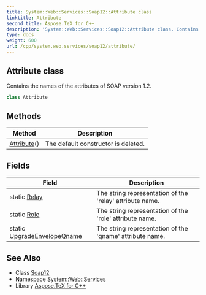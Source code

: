 ```yaml
---
title: System::Web::Services::Soap12::Attribute class
linktitle: Attribute
second_title: Aspose.TeX for C++
description: 'System::Web::Services::Soap12::Attribute class. Contains the names of the attributes of SOAP version 1.2 in C++.'
type: docs
weight: 600
url: /cpp/system.web.services/soap12/attribute/
---
```

## Attribute class


Contains the names of the attributes of SOAP version 1.2.

```cpp
class Attribute
```

## Methods

| Method | Description |
| --- | --- |
| [Attribute](./attribute/)() | The default constructor is deleted. |
## Fields

| Field | Description |
| --- | --- |
| static [Relay](./relay/) | The string representation of the 'relay' attribute name. |
| static [Role](./role/) | The string representation of the 'role' attribute name. |
| static [UpgradeEnvelopeQname](./upgradeenvelopeqname/) | The string representation of the 'qname' attribute name. |
## See Also

* Class [Soap12](../)
* Namespace [System::Web::Services](../../)
* Library [Aspose.TeX for C++](../../../)
